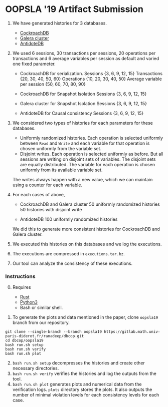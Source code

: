 # OOPSLA '19 Artifact Submission

1.  We have generated histories for 3 databases.

    -   [CockroachDB](https://www.cockroachlabs.com/)
    -   [Galera cluster](https://galeracluster.com)
    -   [AntidoteDB](https://www.antidotedb.eu/)

2.  We used 6 sessions, 30 transactions per sessions, 20 operations per transactions and 6 average variables per session as default and varied one fixed parameter.

    -   CockroachDB for serialization.
        Sessions {3, 6, 9, 12, 15}
        Transactions {20, 30, 40, 50, 60}
        Operations {10, 20, 30, 40, 50}
        Average variable per session {50, 60, 70, 80, 90}
            
    -   CockroachDB for Snapshot Isolation
        Sessions {3, 6, 9, 12, 15}
            
    -   Galera cluster for Snapshot Isolation
        Sessions {3, 6, 9, 12, 15}
            
    -   AntidoteDB for Causal consistency
        Sessions {3, 6, 9, 12, 15}

3.  We considered two types of histories for each parameters for these databases.

    -   Uniformly randomized histories. Each operation is selected uniformly between `Read` and `Write` and each variable for that operation is chosen uniformly from the variable set.
    -   Disjoint writes. Each operation is selected uniformly as before. But all sessions are writing on disjoint sets of variables. The disjoint sets are equally distributed. The variable for each operation is chosen uniformly from its available variable set.

    The writes always happen with a new value, which we can maintain using a counter for each variable.

4.  For each cases of above,

    -   CockroachDB and Galera cluster
        50 uniformly randomized histories
        50 histories with disjoint write

    -   AntidoteDB
        100 uniformly randomized histories

    We did this to generate more consistent histories for CockroachDB and Galera cluster.

5.  We executed this histories on this databases and we log the executions.
6.  The executions are compressed in `executions.tar.bz`.
7.  Our tool can analyze the consistency of these executions.

### Instructions

0.  Requires

    -   [Rust](https://www.rust-lang.org/)
    -   [Python3](https://www.python.org/)
    -   Bash or similar shell.

1.  To generate the plots and data mentioned in the paper, clone `oopsla19` branch from our repository.
```
git clone --single-branch --branch oopsla19 https://gitlab.math.univ-paris-diderot.fr/ranadeep/dbcop.git
cd dbcop/oopsla19
bash run.sh setup
bash run.sh verify
bash run.sh plot
```
2.  `bash run.sh setup` decompresses the histories and create other necessary directories.
3.  `bash run.sh verify` verifies the histories and log the outputs from the tool.
4.  `bash run.sh plot` generates plots and numerical data from the verification logs. 
    `plots` directory stores the plots. It also outputs the number of minimal violation levels for each consistency levels for each case.
